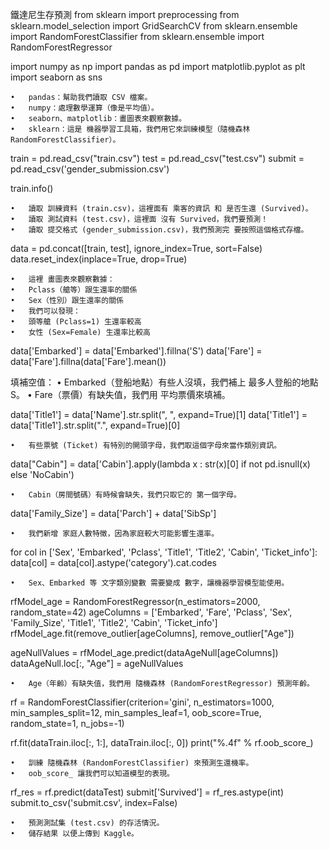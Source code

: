 鐵達尼生存預測
from sklearn import preprocessing 
from sklearn.model_selection import GridSearchCV 
from sklearn.ensemble import RandomForestClassifier 
from sklearn.ensemble import RandomForestRegressor

import numpy as np
import pandas as pd
import matplotlib.pyplot as plt
import seaborn as sns

	•	pandas：幫助我們讀取 CSV 檔案。
	•	numpy：處理數學運算（像是平均值）。
	•	seaborn、matplotlib：畫圖表來觀察數據。
	•	sklearn：這是 機器學習工具箱，我們用它來訓練模型（隨機森林 RandomForestClassifier）。
 train = pd.read_csv("train.csv")
test = pd.read_csv("test.csv")
submit = pd.read_csv('gender_submission.csv')

train.info()


	•	讀取 訓練資料 (train.csv)，這裡面有 乘客的資訊 和 是否生還 (Survived)。
	•	讀取 測試資料 (test.csv)，這裡面 沒有 Survived，我們要預測！
	•	讀取 提交格式 (gender_submission.csv)，我們預測完 要按照這個格式存檔。

 
 data = pd.concat([train, test], ignore_index=True, sort=False)
data.reset_index(inplace=True, drop=True)



	•	這裡 畫圖表來觀察數據：
	•	Pclass（艙等）跟生還率的關係
	•	Sex（性別）跟生還率的關係
	•	我們可以發現：
	•	頭等艙 (Pclass=1) 生還率較高
	•	女性 (Sex=Female) 生還率比較高


 data['Embarked'] = data['Embarked'].fillna('S')
data['Fare'] = data['Fare'].fillna(data['Fare'].mean())

填補空值：
	•	Embarked（登船地點）有些人沒填，我們補上 最多人登船的地點 S。
	•	Fare（票價）有缺失值，我們用 平均票價來填補。

 data['Title1'] = data['Name'].str.split(", ", expand=True)[1]
data['Title1'] = data['Title1'].str.split(".", expand=True)[0]


	•	有些票號 (Ticket) 有特別的開頭字母，我們取這個字母來當作類別資訊。

 data["Cabin"] = data['Cabin'].apply(lambda x : str(x)[0] if not pd.isnull(x) else 'NoCabin')

	•	Cabin（房間號碼）有時候會缺失，我們只取它的 第一個字母。

 data['Family_Size'] = data['Parch'] + data['SibSp']


	•	我們新增 家庭人數特徵，因為家庭較大可能影響生還率。

 
 for col in ['Sex', 'Embarked', 'Pclass', 'Title1', 'Title2', 'Cabin', 'Ticket_info']:
    data[col] = data[col].astype('category').cat.codes

	•	Sex、Embarked 等 文字類別變數 需要變成 數字，讓機器學習模型能使用。

 rfModel_age = RandomForestRegressor(n_estimators=2000, random_state=42)
ageColumns = ['Embarked', 'Fare', 'Pclass', 'Sex', 'Family_Size', 'Title1', 'Title2', 'Cabin', 'Ticket_info']
rfModel_age.fit(remove_outlier[ageColumns], remove_outlier["Age"])

ageNullValues = rfModel_age.predict(dataAgeNull[ageColumns])
dataAgeNull.loc[:, "Age"] = ageNullValues

	•	Age（年齡）有缺失值，我們用 隨機森林 (RandomForestRegressor) 預測年齡。

 rf = RandomForestClassifier(criterion='gini', 
                             n_estimators=1000,
                             min_samples_split=12,
                             min_samples_leaf=1,
                             oob_score=True,
                             random_state=1,
                             n_jobs=-1) 

rf.fit(dataTrain.iloc[:, 1:], dataTrain.iloc[:, 0])
print("%.4f" % rf.oob_score_)


	•	訓練 隨機森林 (RandomForestClassifier) 來預測生還機率。
	•	oob_score_ 讓我們可以知道模型的表現。


 rf_res = rf.predict(dataTest)
submit['Survived'] = rf_res.astype(int)
submit.to_csv('submit.csv', index=False)


	•	預測測試集 (test.csv) 的存活情況。
	•	儲存結果 以便上傳到 Kaggle。
